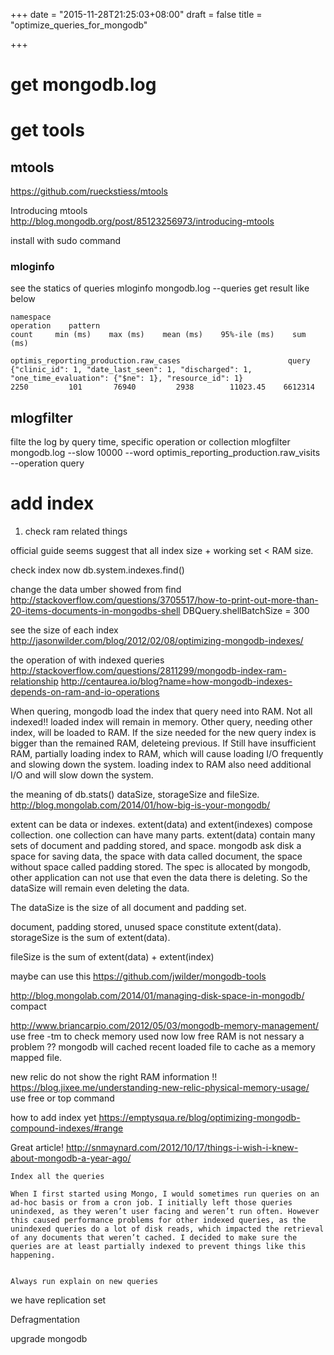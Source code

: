 +++
date = "2015-11-28T21:25:03+08:00"
draft = false
title = "optimize_queries_for_mongodb"

+++

# get mongodb.log

# get tools

## mtools
https://github.com/rueckstiess/mtools

Introducing mtools
http://blog.mongodb.org/post/85123256973/introducing-mtools

install with sudo command

### mloginfo 

see the statics of queries
mloginfo mongodb.log --queries
get result like below
```
namespace                                                     operation    pattern                                                                                                                                                             count     min (ms)    max (ms)    mean (ms)    95%-ile (ms)    sum (ms)

optimis_reporting_production.raw_cases                        query        {"clinic_id": 1, "date_last_seen": 1, "discharged": 1, "one_time_evaluation": {"$ne": 1}, "resource_id": 1}                                                           2250         101       76940         2938        11023.45    6612314

```


## mlogfilter 

filte the log by query time, specific operation or collection
mlogfilter mongodb.log --slow 10000 --word optimis_reporting_production.raw_visits --operation query



# add index
1. check ram related things

official guide seems suggest that all index size + working set < RAM size.

check index now
db.system.indexes.find()

change the data umber showed from find
http://stackoverflow.com/questions/3705517/how-to-print-out-more-than-20-items-documents-in-mongodbs-shell
DBQuery.shellBatchSize = 300


see the size of each index
http://jasonwilder.com/blog/2012/02/08/optimizing-mongodb-indexes/


the operation of with indexed queries
http://stackoverflow.com/questions/2811299/mongodb-index-ram-relationship
http://centaurea.io/blog?name=how-mongodb-indexes-depends-on-ram-and-io-operations

When quering, mongodb load the index that query need into RAM. Not all indexed!!
loaded index will remain in memory.
Other query, needing other index, will be loaded to RAM.
If the size needed for the new query index is bigger than the remained RAM, deleteing previous. If Still have insufficient RAM, partially loading index to RAM, which will cause loading I/O frequently and slowing down the system.
loading index to RAM also need additional I/O and will slow down the system.

the meaning of db.stats() dataSize, storageSize and fileSize.
http://blog.mongolab.com/2014/01/how-big-is-your-mongodb/

extent can be data or indexes.
extent(data) and extent(indexes) compose collection.
one collection can have many parts.
extent(data) contain many sets of document and padding stored, and space.
mongodb ask disk a space for saving data, the space with data called document, the space without space called padding stored. The spec is allocated by mongodb, other application can not use that even the data there is deleting. So the dataSize will remain even deleting the data.

The dataSize is the size of all document and padding set.

document, padding stored, unused space constitute extent(data).
storageSize is the sum of extent(data).

fileSize is the sum of extent(data) + extent(index)


maybe can use this
https://github.com/jwilder/mongodb-tools


http://blog.mongolab.com/2014/01/managing-disk-space-in-mongodb/
compact

http://www.briancarpio.com/2012/05/03/mongodb-memory-management/
use free -tm to check memory used now
low free RAM is not nessary a problem ?? mongodb will cached recent loaded file to cache as a memory mapped file.

new relic do not show the right RAM information !!
https://blog.jixee.me/understanding-new-relic-physical-memory-usage/
use free or top command

how to add index
yet
https://emptysqua.re/blog/optimizing-mongodb-compound-indexes/#range

Great article!
http://snmaynard.com/2012/10/17/things-i-wish-i-knew-about-mongodb-a-year-ago/
```
Index all the queries

When I first started using Mongo, I would sometimes run queries on an ad-hoc basis or from a cron job. I initially left those queries unindexed, as they weren’t user facing and weren’t run often. However this caused performance problems for other indexed queries, as the unindexed queries do a lot of disk reads, which impacted the retrieval of any documents that weren’t cached. I decided to make sure the queries are at least partially indexed to prevent things like this happening.


Always run explain on new queries
```

we have replication set

Defragmentation

upgrade mongodb

